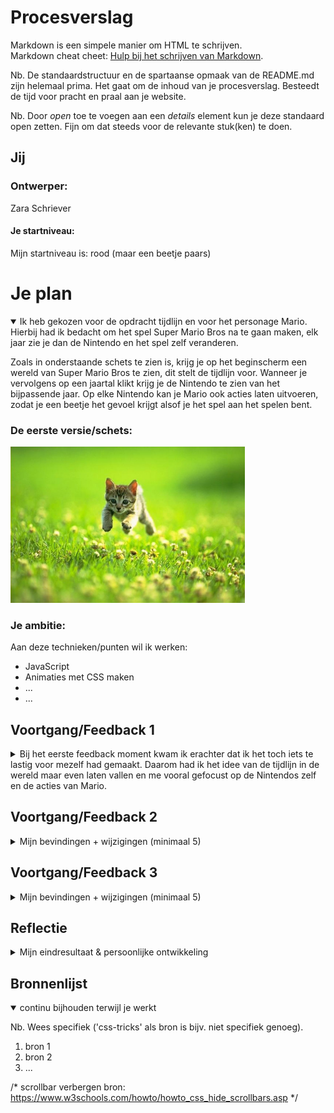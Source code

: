 # Procesverslag
Markdown is een simpele manier om HTML te schrijven.  
Markdown cheat cheet: [Hulp bij het schrijven van Markdown](https://github.com/adam-p/markdown-here/wiki/Markdown-Cheatsheet).

Nb. De standaardstructuur en de spartaanse opmaak van de README.md zijn helemaal prima. Het gaat om de inhoud van je procesverslag. Besteedt de tijd voor pracht en praal aan je website.

Nb. Door *open* toe te voegen aan een *details* element kun je deze standaard open zetten. Fijn om dat steeds voor de relevante stuk(ken) te doen.





## Jij

### Ontwerper:
Zara Schriever

#### Je startniveau:
Mijn startniveau is: rood (maar een beetje paars)





# Je plan

<details open>
  <summary>Ik heb gekozen voor de opdracht tijdlijn en voor het personage Mario. Hierbij had ik bedacht om het spel
  Super Mario Bros na te gaan maken, elk jaar zie je dan de Nintendo en het spel zelf veranderen.
  
  Zoals in onderstaande schets te zien is, krijg je op het beginscherm een wereld van Super Mario Bros te zien, dit stelt 
  de tijdlijn voor. Wanneer je vervolgens op een jaartal klikt krijg je de Nintendo te zien van het bijpassende jaar. Op 
  elke Nintendo kan je Mario ook acties laten uitvoeren, zodat je een beetje het gevoel krijgt alsof je het spel aan het
  spelen bent.</summary>

  ### De eerste versie/schets:
  <img src="readme-images/dummy-plaatje.jpg" width="375px" alt="eerste versie/schets">


  ### Je ambitie: 
  Aan deze technieken/punten wil ik werken:
  - JavaScript
  - Animaties met CSS maken
  - ...
  - ...
 
</details>




## Voortgang/Feedback 1

<details>
  <summary>Bij het eerste feedback moment kwam ik erachter dat ik het toch iets te lastig voor mezelf had gemaakt. Daarom had ik het idee van de tijdlijn in de wereld maar even laten vallen en me vooral gefocust op de Nintendos zelf en de acties van Mario. </summary>

  ### Bevinding 1:
  Omschrijving van wat er nog niet orde was (tekst en afbeeding(en)).

  #### oplossing:
  Beschrijving hoe je het hebt hebt opgelost of als het niet gelukt is hoe je het zou oplossen (tekst en afbeeding(en)).



  ### Bevinding 2:
  Omschrijving van wat er nog niet orde was (tekst en afbeeding(en)).

  #### oplossing:
  Beschrijving hoe je het hebt hebt opgelost of als het niet gelukt is hoe je het zou oplossen (tekst en afbeeding(en)).



  ### Bevinding 3:
  ...

</details>




## Voortgang/Feedback 2

<details>
  <summary>Mijn bevindingen + wijzigingen (minimaal 5)</summary>
  
  ### Bevinding 1:
  De titel Super Mario staat nog een beetje random en past niet bij de rest van de pagina.

  #### oplossing:
  Omdat de titel niet heel mooi werd toen ik dit met clip-path probeerde heb ik de titel in het lettertype van het Mario Bros logo geschreven. Om het nog wat leuker te maken heb ik een animatie toegevoegd waarbij de letters 1 voor 1 naar binnen komen rollen aan het begin. Als je over de letters hovert springen ze ook een beetje omhoog.
  

  ### Bevinding 2:
  Omschrijving van wat er nog niet orde was (tekst en afbeeding(en)).

  #### oplossing:
  Beschrijving hoe je het hebt hebt opgelost of als het niet gelukt is hoe je het zou oplossen (tekst en afbeeding(en)).



  ### Bevinding 3:
  ...

</details>



## Voortgang/Feedback 3

<details>
  <summary>Mijn bevindingen + wijzigingen (minimaal 5)</summary>
  
  ### Bevinding 1:
  Omschrijving van wat er nog niet orde was (tekst en afbeeding(en)).

  #### oplossing:
  Beschrijving hoe je het hebt hebt opgelost of als het niet gelukt is hoe je het zou oplossen (tekst en afbeeding(en)).



  ### Bevinding 2:
  Omschrijving van wat er nog niet orde was (tekst en afbeeding(en)).

  #### oplossing:
  Beschrijving hoe je het hebt hebt opgelost of als het niet gelukt is hoe je het zou oplossen (tekst en afbeeding(en)).



  ### Bevinding 3:
  ...

</details>




## Reflectie

<details>
  <summary>Mijn eindresultaat & persoonlijke ontwikkeling</summary>

  ### Je uitkomst - karakteristiek screenshot(s):
  <img src="readme-images/dummy-plaatje.jpg" width="375px" alt="final ontwerp">


  ### Dit ging goed/Heb ik geleerd: 
  Korte omschrijving met plaatje(s)

  <img src="readme-images/dummy-plaatje.jpg" width="375px" alt="top">


  ### Dit was lastig/Is niet gelukt:
  Korte omschrijving met plaatje(s)

  <img src="readme-images/dummy-plaatje.jpg" width="375px" alt="bummer">
</details>





## Bronnenlijst

<details open>
<summary>continu bijhouden terwijl je werkt</summary>

Nb. Wees specifiek ('css-tricks' als bron is bijv. niet specifiek genoeg).

1. bron 1
2. bron 2
3. ...

/* scrollbar verbergen bron: https://www.w3schools.com/howto/howto_css_hide_scrollbars.asp */

</details>
